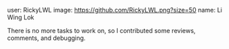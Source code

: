 user: RickyLWL image: https://github.com/RickyLWL.png?size=50 name: Li Wing Lok

There is no more tasks to work on, so I contributed some reviews, comments, and debugging.
